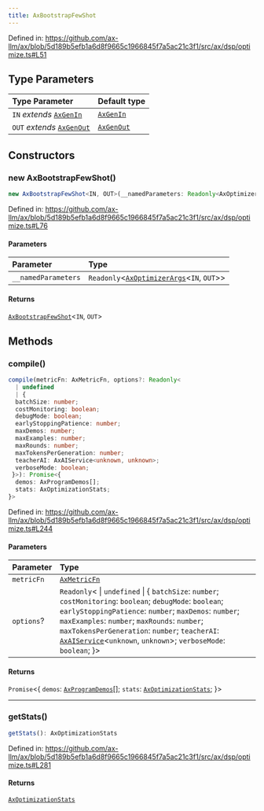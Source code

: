 ```yaml
---
title: AxBootstrapFewShot
---
```


Defined in: https://github.com/ax-llm/ax/blob/5d189b5efb1a6d8f9665c1966845f7a5ac21c3f1/src/ax/dsp/optimize.ts#L51

## Type Parameters

| Type Parameter | Default type |
| :------ | :------ |
| `IN` *extends* [`AxGenIn`](/api/#03-apidocs/typealiasaxgenin) | [`AxGenIn`](/api/#03-apidocs/typealiasaxgenin) |
| `OUT` *extends* [`AxGenOut`](/api/#03-apidocs/typealiasaxgenout) | [`AxGenOut`](/api/#03-apidocs/typealiasaxgenout) |

## Constructors

<a id="constructors"></a>

### new AxBootstrapFewShot()

```ts
new AxBootstrapFewShot<IN, OUT>(__namedParameters: Readonly<AxOptimizerArgs<IN, OUT>>): AxBootstrapFewShot<IN, OUT>
```

Defined in: https://github.com/ax-llm/ax/blob/5d189b5efb1a6d8f9665c1966845f7a5ac21c3f1/src/ax/dsp/optimize.ts#L76

#### Parameters

| Parameter | Type |
| :------ | :------ |
| `__namedParameters` | `Readonly`\<[`AxOptimizerArgs`](/api/#03-apidocs/typealiasaxoptimizerargs)\<`IN`, `OUT`\>\> |

#### Returns

[`AxBootstrapFewShot`](/api/#03-apidocs/classaxbootstrapfewshot)\<`IN`, `OUT`\>

## Methods

<a id="compile"></a>

### compile()

```ts
compile(metricFn: AxMetricFn, options?: Readonly<
  | undefined
  | {
  batchSize: number;
  costMonitoring: boolean;
  debugMode: boolean;
  earlyStoppingPatience: number;
  maxDemos: number;
  maxExamples: number;
  maxRounds: number;
  maxTokensPerGeneration: number;
  teacherAI: AxAIService<unknown, unknown>;
  verboseMode: boolean;
 }>): Promise<{
  demos: AxProgramDemos[];
  stats: AxOptimizationStats;
}>
```

Defined in: https://github.com/ax-llm/ax/blob/5d189b5efb1a6d8f9665c1966845f7a5ac21c3f1/src/ax/dsp/optimize.ts#L244

#### Parameters

| Parameter | Type |
| :------ | :------ |
| `metricFn` | [`AxMetricFn`](/api/#03-apidocs/typealiasaxmetricfn) |
| `options`? | `Readonly`\< \| `undefined` \| \{ `batchSize`: `number`; `costMonitoring`: `boolean`; `debugMode`: `boolean`; `earlyStoppingPatience`: `number`; `maxDemos`: `number`; `maxExamples`: `number`; `maxRounds`: `number`; `maxTokensPerGeneration`: `number`; `teacherAI`: [`AxAIService`](/api/#03-apidocs/interfaceaxaiservice)\<`unknown`, `unknown`\>; `verboseMode`: `boolean`; \}\> |

#### Returns

`Promise`\<\{
  `demos`: [`AxProgramDemos`](/api/#03-apidocs/typealiasaxprogramdemos)[];
  `stats`: [`AxOptimizationStats`](/api/#03-apidocs/interfaceaxoptimizationstats);
 \}\>

***

<a id="getStats"></a>

### getStats()

```ts
getStats(): AxOptimizationStats
```

Defined in: https://github.com/ax-llm/ax/blob/5d189b5efb1a6d8f9665c1966845f7a5ac21c3f1/src/ax/dsp/optimize.ts#L281

#### Returns

[`AxOptimizationStats`](/api/#03-apidocs/interfaceaxoptimizationstats)
